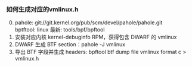 ### 如何生成对应的vmlinux.h
0. pahole: git://git.kernel.org/pub/scm/devel/pahole/pahole.git  <br/>
   bptftool: linux 最新: tools/bpf/bpftool                   <br/>
1. 安装对应内核 kernel-debuginfo RPM，获得包含 DWARF 的 vmlinux   <br/>
2. DWARF 生成 BTF section：pahole -J vmlinux            <br/>
3. 导出 BTF 字段并生成 headers: bpftool btf dump file vmlinux format c > vmlinux.h  <br/>
